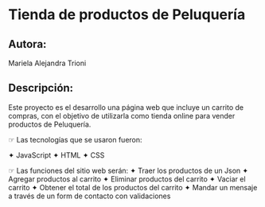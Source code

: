 
# Tienda de productos de Peluquería

## Autora: 
Mariela Alejandra Trioni

## Descripción:
Este proyecto es el desarrollo una página web que incluye un carrito de compras, con el objetivo de  utilizarla como tienda online para vender productos de Peluquería.

☞ Las tecnologías que se usaron fueron:

✦ JavaScript
✦ HTML
✦ CSS


☞ Las funciones del sitio web serán:
✦ Traer los productos de un Json
✦ Agregar productos al carrito
✦ Eliminar productos del carrito
✦ Vaciar el carrito
✦ Obtener el total de los productos del carrito
✦ Mandar un mensaje a través de un form de contacto con validaciones


